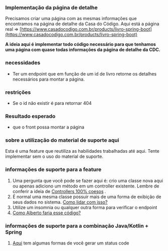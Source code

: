 ### **Implementação da página de detalhe**

Precisamos criar uma página com as mesmas informações que encontramos na página de detalhe da Casa do Código. Aqui está a página real => [https://www.casadocodigo.com.br/products/livro-spring-boot](https://www.casadocodigo.com.br/products/livro-spring-boot)

**A ideia aqui é implementar todo código necessário para que tenhamos uma página com quase todas informações da página de detalhe da CDC.**

### **necessidades**

*   Ter um endpoint que em função de um id de livro retorne os detalhes necessários para montar a página.

### **restrições**

*   Se o id não existir é para retornar 404

### **Resultado esperado**

*   que o front possa montar a página

### **sobre a utilização do material de suporte aqui**

Esta é uma feature que reutiliza as habilidades trabalhadas até aqui. Tente implementar sem o uso do material de suporte. 

### **informações de suporte para a feature**

1. Uma pergunta que você pode se fazer aqui é: crio uma classe nova aqui ou apenas adiciono um método em um controller existente. Lembre de conferir a ideia de [Controllers 100% coesos](https://youtu.be/i3Au8Slv3x4) .
2.  É normal uma mesma classe possuir mais de uma forma de exibição de seus dados no sistema. [Como lidar com isso?](https://youtu.be/_eqvZNVdQ4Q)
3.  Utilize um insomnia ou qualquer outra forma para verificar o endpoint
4.  [Como Alberto faria esse código?](https://youtu.be/FSeAFLhWe80)

### informações de suporte para a combinação Java/Kotlin + Spring

1.  [Aqui](https://youtu.be/pmN9ZkckYmM) tem algumas formas de você gerar um status code
